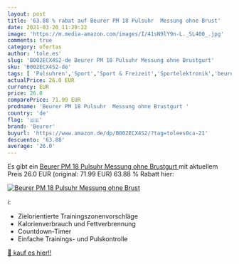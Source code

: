 ```yaml
---
layout: post
title: '63.88 % rabat auf Beurer PM 18 Pulsuhr  Messung ohne Brust'
date: 2021-03-20 11:29:22
image: 'https://m.media-amazon.com/images/I/41sN9lY9n-L._SL400_.jpg'
comments: true
category: ofertas
author: 'tole.es'
slug: 'B002ECX4S2-de Beurer PM 18 Pulsuhr Messung ohne Brustgurt'
sku: 'B002ECX4S2-de'
tags: [ 'Pulsuhren','Sport','Sport & Freizeit','Sportelektronik','beurer', ]
actualPrice: 26.0 EUR
currency: EUR
price: 26.0
comparePrice: 71.99 EUR
prodname: 'Beurer PM 18 Pulsuhr  Messung ohne Brustgurt '
country: 'de'
flag: '🇩🇪'
brand: 'Beurer'
buyurl: 'https://www.amazon.de/dp/B002ECX4S2/?tag=tolees0ca-21'
descuento: '63.88'
average: '26.0'
---
```


Es gibt ein [Beurer PM 18 Pulsuhr  Messung ohne Brustgurt ](https://www.amazon.de/dp/B002ECX4S2/?tag=tolees0ca-21) mit aktuellem Preis 26.0 EUR (original: 71.99 EUR) 63.88 % Rabatt hier:

[![Beurer PM 18 Pulsuhr  Messung ohne Brust](https://m.media-amazon.com/images/I/41sN9lY9n-L._SL400_.jpg)](https://www.amazon.de/dp/B002ECX4S2/?tag=tolees0ca-21)

ℹ️:

- Zielorientierte Trainingszonenvorschläge
- Kalorienverbrauch und Fettverbrennung
- Countdown-Timer
- Einfache Trainings- und Pulskontrolle

[🛒 kauf es hier!!](https://www.amazon.de/dp/B002ECX4S2/?tag=tolees0ca-21)
